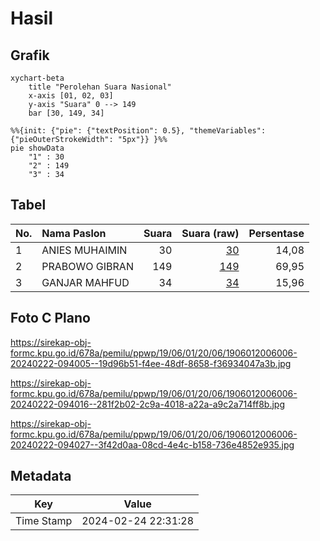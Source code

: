 # Hasil

## Grafik

```mermaid
xychart-beta
    title "Perolehan Suara Nasional"
    x-axis [01, 02, 03]
    y-axis "Suara" 0 --> 149
    bar [30, 149, 34]
```

```mermaid
%%{init: {"pie": {"textPosition": 0.5}, "themeVariables": {"pieOuterStrokeWidth": "5px"}} }%%
pie showData
    "1" : 30
    "2" : 149
    "3" : 34
```

## Tabel

| No. | Nama Paslon    | Suara | Suara (raw) | Persentase |
|:--- |:-------------- | -----:| -----------:| ----------:|
| 1   | ANIES MUHAIMIN | 30    | [30][p-1]   | 14,08      |
| 2   | PRABOWO GIBRAN | 149   | [149][p-2]  | 69,95      |
| 3   | GANJAR MAHFUD  | 34    | [34][p-3]   | 15,96      |


[p-1]: https://github.com/gigit-pemilu/pemilu-2024/blob/main/pilpres/hitung-suara/sub/19-kepulauan-bangka-belitung/sub/06-belitung-timur/sub/01-manggar/sub/2006-lalang/sub/006-tps/sub/paslon-1.txt
[p-2]: https://github.com/gigit-pemilu/pemilu-2024/blob/main/pilpres/hitung-suara/sub/19-kepulauan-bangka-belitung/sub/06-belitung-timur/sub/01-manggar/sub/2006-lalang/sub/006-tps/sub/paslon-2.txt
[p-3]: https://github.com/gigit-pemilu/pemilu-2024/blob/main/pilpres/hitung-suara/sub/19-kepulauan-bangka-belitung/sub/06-belitung-timur/sub/01-manggar/sub/2006-lalang/sub/006-tps/sub/paslon-3.txt

## Foto C Plano

https://sirekap-obj-formc.kpu.go.id/678a/pemilu/ppwp/19/06/01/20/06/1906012006006-20240222-094005--19d96b51-f4ee-48df-8658-f36934047a3b.jpg

https://sirekap-obj-formc.kpu.go.id/678a/pemilu/ppwp/19/06/01/20/06/1906012006006-20240222-094016--281f2b02-2c9a-4018-a22a-a9c2a714ff8b.jpg

https://sirekap-obj-formc.kpu.go.id/678a/pemilu/ppwp/19/06/01/20/06/1906012006006-20240222-094027--3f42d0aa-08cd-4e4c-b158-736e4852e935.jpg


## Metadata

| Key        | Value               |
| ---------- | ------------------- |
| Time Stamp | 2024-02-24 22:31:28 |



